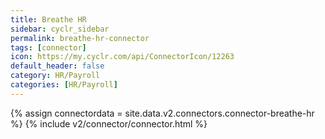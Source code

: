```yaml
---
title: Breathe HR
sidebar: cyclr_sidebar
permalink: breathe-hr-connector
tags: [connector]
icon: https://my.cyclr.com/api/ConnectorIcon/12263
default_header: false
category: HR/Payroll
categories: [HR/Payroll]
---
```

{% assign connectordata = site.data.v2.connectors.connector-breathe-hr %}
{% include v2/connector/connector.html %}	